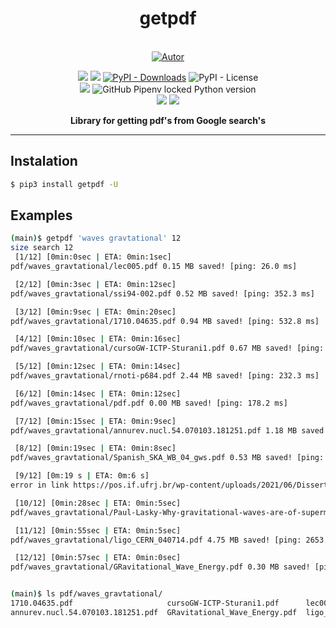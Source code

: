
<h1 align='center'>getpdf</h1>
<p align='center'>

<br/>
<a href="https://github.com/perseu912"><img title="Autor" src="https://img.shields.io/badge/Autor-reinan_br-blue.svg?style=for-the-badge&logo=github"></a>
<br/>
<p align='center'>
<!-- github dados -->
<!-- sites de pacotes -->
<a href='https://pypi.org/project/noaawc/'><img src='https://img.shields.io/pypi/v/getpdf'></a>
<a href='#'><img src='https://img.shields.io/pypi/wheel/getpdf'></a>
<a href='#'><img alt="PyPI - Downloads" src="https://img.shields.io/pypi/dd/getpdf"></a>
<img alt="PyPI - License" src="https://img.shields.io/pypi/l/getpdf">
<br/>


<img src='https://img.shields.io/badge/system-linux%20%7C%20deb-brightgreen'>

<img alt="GitHub Pipenv locked Python version" src="https://img.shields.io/github/pipenv/locked/python-version/perseu912/getpdf">

<br/>
<!-- outros premios e analises -->
<!-- <a href='#'><img alt="CodeFactor Grade" src="https://img.shields.io/codefactor/grade/github/perseu912/noawclg?logo=codefactor">
</a> -->
<!-- redes sociais -->
<a href='https://instagram.com/gpftc_ifsertao/'><img src='https://shields.io/badge/insta-gpftc_ifsertao-darkviolet?logo=instagram&style=flat'></a>
<a href='https://discord.gg/pFZP86gvEm'><img src='https://img.shields.io/discord/856582838467952680.svg?label=discord&logo=discord'></a>

</p>
</p>
<p align='center'> <b>Library for getting pdf's from Google search's</b></p>
<hr/>

## Instalation

```sh
$ pip3 install getpdf -U
```

## Examples

```sh
(main)$ getpdf 'waves gravtational' 12
size search 12
 [1/12] [0min:0sec | ETA: 0min:1sec] 
pdf/waves_gravtational/lec005.pdf 0.15 MB saved! [ping: 26.0 ms] 

 [2/12] [0min:3sec | ETA: 0min:12sec] 
pdf/waves_gravtational/ssi94-002.pdf 0.52 MB saved! [ping: 352.3 ms] 

 [3/12] [0min:9sec | ETA: 0min:20sec] 
pdf/waves_gravtational/1710.04635.pdf 0.94 MB saved! [ping: 532.8 ms] 

 [4/12] [0min:10sec | ETA: 0min:16sec] 
pdf/waves_gravtational/cursoGW-ICTP-Sturani1.pdf 0.67 MB saved! [ping: 100.2 ms] 

 [5/12] [0min:12sec | ETA: 0min:14sec] 
pdf/waves_gravtational/rnoti-p684.pdf 2.44 MB saved! [ping: 232.3 ms] 

 [6/12] [0min:14sec | ETA: 0min:12sec] 
pdf/waves_gravtational/pdf.pdf 0.00 MB saved! [ping: 178.2 ms] 

 [7/12] [0min:15sec | ETA: 0min:9sec] 
pdf/waves_gravtational/annurev.nucl.54.070103.181251.pdf 1.18 MB saved! [ping: 113.8 ms] 

 [8/12] [0min:19sec | ETA: 0min:8sec] 
pdf/waves_gravtational/Spanish_SKA_WB_04_gws.pdf 0.53 MB saved! [ping: 396.1 ms] 

 [9/12] [0m:19 s | ETA: 0m:6 s] 
error in link https://pos.if.ufrj.br/wp-content/uploads/2021/06/Dissertacao-Joao-Cavedagne-Lobato-preliminar.pdf error: <class 'requests.exceptions.SSLError'> 

 [10/12] [0min:28sec | ETA: 0min:5sec] 
pdf/waves_gravtational/Paul-Lasky-Why-gravitational-waves-are-of-supermassive-importance.pdf 11.85 MB saved! [ping: 922.9 ms] 

 [11/12] [0min:55sec | ETA: 0min:5sec] 
pdf/waves_gravtational/ligo_CERN_040714.pdf 4.75 MB saved! [ping: 2653.9 ms] 

 [12/12] [0min:57sec | ETA: 0min:0sec] 
pdf/waves_gravtational/GRavitational_Wave_Energy.pdf 0.30 MB saved! [ping: 228.6 ms] 


(main)$ ls pdf/waves_gravtational/                                                                                                                              
1710.04635.pdf                     cursoGW-ICTP-Sturani1.pdf      lec005.pdf            Paul-Lasky-Why-gravitational-waves-are-of-supermassive-importance.pdf  rnoti-p684.pdf             ssi94-002.pdf
annurev.nucl.54.070103.181251.pdf  GRavitational_Wave_Energy.pdf  ligo_CERN_040714.pdf  pdf.pdf                                                                Spanish_SKA_WB_04_gws.pdf
```